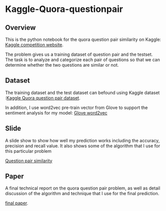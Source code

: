 # Kaggle-Quora-questionpair

## Overview
This is the python notebook for the quora question pair similarity on Kaggle: <a href="https://www.kaggle.com/c/quora-question-pairs">Kaggle competition website</a>.

The problem gives us a training dataset of question pair and the testset. The task is to analyze and categorize each pair of questions so that we can determine whether the two questions are similar or not.

## Dataset 
The training dataset and the test dataset can befound using Kaggle dataset :<a href="https://www.kaggle.com/c/quora-question-pairs/data">Kaggle Quora question pair dataset</a>.

In addition, I use word2vec pre-train vector from Glove to support the sentiment analysis for my model: <a href="https://nlp.stanford.edu/projects/glove">Glove word2vec</a>

## Slide

A slide show to show how well my prediction works including the accuracy, precision and recall value. It also shows some of the algorithm that I use for this particular problem

<object data="https://github.com/quang2705/Kaggle-Quora-questionpair/blob/master/Question_pair_similarity.pdf" type="application/pdf" width="300" height="200">
  <a href="https://github.com/quang2705/Kaggle-Quora-questionpair/blob/master/Question_pair_similarity.pdf">Question pair similarity</a>
</object>


## Paper
A final technical report on the quora question pair problem, as well as detail discussion of the algorithm and technique that I use for the final prediction.

<a href="https://github.com/quang2705/Kaggle-Quora-questionpair/blob/master/NLP_final_project.pdf">final paper</a>.
